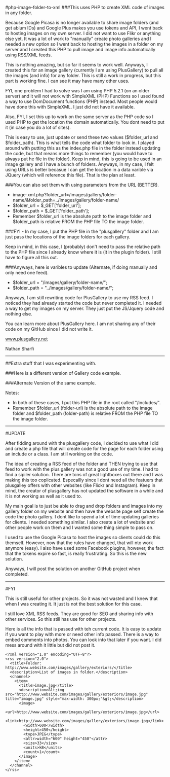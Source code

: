 

#php-image-folder-to-xml
###This uses PHP to create XML code of images in any folder.

Because Google Picasa is no longer available to share image folders (and get ablum IDs) and Google Plus makes you use tokens and API, I went back to hosting images on my own server. I did not want to use Flikr or anything else yet. It was a lot of work to "manually" create photo galleries and I needed a new option so I went back to hosting the images in a folder on my server and I created this PHP to pull image and image info automatically using RSS/XML feeds.

This is nothing amazing, but so far it seems to work well. Anyways, I created this for an image gallery (currently I am using PlusGallery) to pull all the images (and info) for any folder. This is still a work in progress, but this part is working fine. I can see it may have many other uses.

FYI, one problem I had to solve was I am using PHP 5.2.1 (on an older server) and it will not work with SimpleXML (PHP) Functions so I used found a way to use DomDocument functions (PHP) instead. Most people would have done this with SimpleXML. I just did not have it available. 

Also, FYI, I set this up to work on the same server as the PHP code so I used PHP to get the location the domain automatically. You dont need to put it (in case you do a lot of sites).

This is easy to use, just update or send these two values ($folder_url and $folder_path). This is what tells the code what folder to look in. I played around with putting this as the index.php file in the folder instead updating the code, but that means more things to remember (you would have to always put he file in the folder). Keep in mind, this is going to be used in an image gallery and I have a bunch of folders. Anyways, in my case, I felt using URLs is better becasue I can get the location in a data varible via JQuery (which will reference this file). That is the plan at least. 

###You can also set them with using parameters from the URL (BETTER).

- image-xml.php?folder_url=/images/gallery/folder-name/&folder_path=../images/gallery/folder-name/
- $folder_url = $_GET['folder_url'];
- $folder_path = $_GET['folder_path'];
- Remember $folder_url  is the absolute path to the image folder and $folder_path is relative FROM the PHP file TO the image folder.

###FYI - In my case, I put the PHP file in the "plusgallery" folder and I am just pass the locations of the image folders for each gallery.
    <div id="plusgallery" data-type="local" data-image-path="/images/gallery/folder-name/"></div>
    
Keep in mind, in this case, I (probably) don't need to pass the relative path to the PHP file since I already know where it is (it in the plugin folder). I still have to figure all this out.

###Anyways, here is varibles to update (Alternate, if doing manually and only need one feed).

- $folder_url = "/images/gallery/folder-name/";
- $folder_path = "../images/gallery/folder-name/";

Anyways, I am still rewriting code for PlusGallery to use my RSS feed. I noticed they had already started the code but never completed it. I needed a way to get my images on my server. They just put the JS/Jquery code and nothing else.

You can learn more about PlusGallery here. I am not sharing any of their code on my GitHub since I did not write it.

www.plusgallery.net

Nathan Sharfi

--------------------

##Extra stuff that I was experimenting with.

###Here is a different version of Gallery code example.
    <div id="plusgallery" data-type="local" data-image-path="/includes/image-xml.php?folder_url=/images/gallery/folder-name/&folder_path=../images/gallery/folder-name/"></div>

###Alternate Version of the same example.
    <div id="plusgallery" data-type="local" data-image-path="/includes/image-xml.php" folder-url="/images/gallery/folder-name/" folder-path="../images/gallery/folder-name/"></div>

Notes:
- In both of these cases, I put this PHP file in the root called "/includes/".
- Remember $folder_url (folder-url) is the absolute path to the image folder and $folder_path (folder-path) is relative FROM the PHP file TO the image folder.

--------------------

#UPDATE

After fidding around with the plusgallery code, I decided to use what I did and create a php file that will create code for the page for each folder using an include or a class. I am still working on the code. 

The idea of creating a RSS feed of the folder and THEN trying to use that feed to work with the plus gallery was not a good use of my time. I had to find a sipiler solution. There are tons of great lightboxes out there and I was making this too coplicated. Especailly since I dont need all the featuers that plusgalley offers with other websites (like Flickr and Instagram). Keep in mind, the creator of plusgallery has not updated the software in a while and it is not working as well as it used to.

My main goal is to just be able to drag and drop folders and images into my gallery folder on my website and then have the website page self create the code the photo gallery. I dont like to spend a lot of time updating galleries for clients. I needed something similar. I also create a lot of website and other people work on them and I wanted some thing simple to pass on. 

I used to use the Google Picasa to host the images so clients could do this themself. However, now that the rules have changed, that will nto work anymore (easy). I also have used some Facebook plugins, however, the fact that the tokens expire so fast, is really frustrating. So this is the new solution.

Anyways, I will post the solution on another GitHub project when completed.


--------------------

#FYI

This is still useful for other projects. So it was not wasted and I knew that when I was creating it. It just is not the best solution for this case.

I still love XML RSS feeds. They are good for SEO and sharing info with other services. So this still has use for other projects.

Here is all the info that is passed with teh current code. It is easy to update if you want to play with more or need other info passed. There is a way to embed comments into photos. You can look into that later if you want. I did mess around with it little but did not post it.


    <?xml version="1.0" encoding="UTF-8"?>
    <rss version="2.0">
      <title>Folder: http://www.website.com/images/gallery/exteriors/</title>
      <description>List of images in folder.</description>
      <channel>
        <item>
          <title>image.jpg</title>
          <description>&lt;img src="http://www.website.com/images/gallery/exteriors/image.jpg" title="image.jpg" style="max-width: 300px;"&gt;</description>
          <image>
            <url>http://www.website.com/images/gallery/exteriors/image.jpg</url>
            <link>http://www.website.com/images/gallery/exteriors/image.jpg</link>
            <width>600</width>
            <height>450</height>
            <type>JPEG</type>
            <attr>width="600" height="450"</attr>
            <size>33</size>
            <units>kB</units>
            <count>1</count>
          </image>
        </item>
      </channel>
    </rss>

